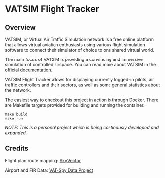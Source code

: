# VATSIM Flight Tracker

## Overview

VATSIM, or Virtual Air Traffic Simulation network is a free online platform that allows virtual aviation enthusiasts using various flight simulation software to connect their simulator of choice to one shared virtual world.

The main focus of VATSIM is providing a convincing and immersive simulation of controlled airspace. You can read more about VATSIM in the [official documentation](https://vatsim.net/docs/about/about-vatsim).

VATSIM Flight Tracker allows for displaying currently logged-in pilots, air traffic controllers and their sectors, as well as some general statistics about the network.

The easiest way to checkout this project in action is through Docker. There are Makefile targets provided for building and running the container.

```
make build
make run
```

_NOTE: This is a personal project which is being continously developed and expanded._

## Credits

Flight plan route mapping: [SkyVector](https://skyvector.com)

Airport and FIR Data: [VAT-Spy Data Project](https://github.com/vatsimnetwork/vatspy-data-project)
